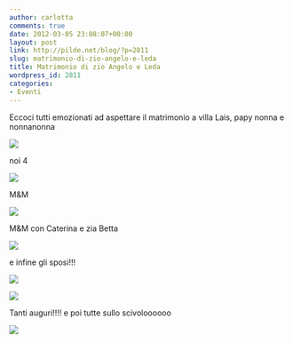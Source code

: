```yaml
---
author: carlotta
comments: true
date: 2012-03-05 23:08:07+00:00
layout: post
link: http://pilde.net/blog/?p=2811
slug: matrimonio-di-zio-angelo-e-leda
title: Matrimonio di zio Angelo e Leda
wordpress_id: 2811
categories:
- Eventi
---
```


Eccoci tutti emozionati ad aspettare il matrimonio a villa Lais, papy nonna e nonnanonna

![](http://pilde.net/blog/wp-content/uploads/2012/03/invitati11.jpg)




noi 4

![](http://pilde.net/blog/wp-content/uploads/2012/03/family1.jpg)




M&M

![](http://pilde.net/blog/wp-content/uploads/2012/03/mm.jpg)




M&M con Caterina e zia Betta

![](http://pilde.net/blog/wp-content/uploads/2012/03/bimbe.jpg)




e infine gli sposi!!!

![](http://pilde.net/blog/wp-content/uploads/2012/03/al.jpg)




![](http://pilde.net/blog/wp-content/uploads/2012/03/sposi.jpg)




Tanti auguri!!!! e poi tutte sullo scivoloooooo

![](http://pilde.net/blog/wp-content/uploads/2012/03/scivolo.jpg)



